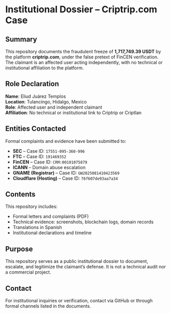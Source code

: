 # Institutional Dossier – Criptrip.com Case

## Summary  
This repository documents the fraudulent freeze of **1,717,749.39 USDT** by the platform **criptrip.com**, under the false pretext of FinCEN verification. The claimant is an affected user acting independently, with no technical or institutional affiliation to the platform.

## Role Declaration  
**Name**: Eliud Juárez Templos  
**Location**: Tulancingo, Hidalgo, Mexico  
**Role**: Affected user and independent claimant  
**Affiliation**: No technical or institutional link to Criptrip or Criptlan

## Entities Contacted  
Formal complaints and evidence have been submitted to:  
- **SEC** – Case ID: `17551-095-360-996`  
- **FTC** – Case ID: `191469352`  
- **FinCEN** – Case ID: `CRM:00101075879`  
- **ICANN** – Domain abuse escalation  
- **GNAME (Registrar)** – Case ID: `GW2025081410423569`  
- **Cloudflare (Hosting)** – Case ID: `76f607de93aa7a34`

## Contents  
This repository includes:  
- Formal letters and complaints (PDF)  
- Technical evidence: screenshots, blockchain logs, domain records  
- Translations in Spanish  
- Institutional declarations and timeline

## Purpose  
This repository serves as a public institutional dossier to document, escalate, and legitimize the claimant’s defense. It is not a technical audit nor a commercial project.

## Contact  
For institutional inquiries or verification, contact via GitHub or through formal channels listed in the documents.
